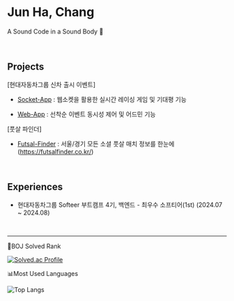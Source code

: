 # Jun Ha, Chang 
A Sound Code in a Sound Body 💪

&nbsp;

## Projects
[현대자동차그룹 신차 출시 이벤트]

- [Socket-App](https://github.com/softeerbootcamp4th/Team4-newCar-socket-app-BE) : 웹소켓을 활용한 실시간 레이싱 게임 및 기대평 기능

- [Web-App](https://github.com/softeerbootcamp4th/Team4-newCar-web-app-BE) : 선착순 이벤트 동시성 제어 및 어드민 기능


[풋살 파인더] 

- [Futsal-Finder](https://github.com/FutsalFinder) : 서울/경기 모든 소셜 풋살 매치 정보를 한눈에 (https://futsalfinder.co.kr/)

&nbsp;

## Experiences  
- 현대자동차그룹 Softeer 부트캠프 4기, 백엔드 - 최우수 소프티어(1st) (2024.07 ~ 2024.08)

&nbsp;

---

🏅BOJ Solved Rank

[![Solved.ac Profile](http://mazassumnida.wtf/api/v2/generate_badge?boj=yy4124)](https://solved.ac/yy4124/)

📊Most Used Languages

![Top Langs](https://github-readme-stats.vercel.app/api/top-langs/?username=jun-ha&layout=compact&theme=radical)
<!--
**jun-ha/jun-ha** is a ✨ _special_ ✨ repository because its `README.md` (this file) appears on your GitHub profile.

Here are some ideas to get you started:

- 🔭 I’m currently working on ...
- 🌱 I’m currently learning ...
- 👯 I’m looking to collaborate on ...
- 🤔 I’m looking for help with ...
- 💬 Ask me about ...
- 📫 How to reach me: ...
- 😄 Pronouns: ...
- ⚡ Fun fact: ...
-->
